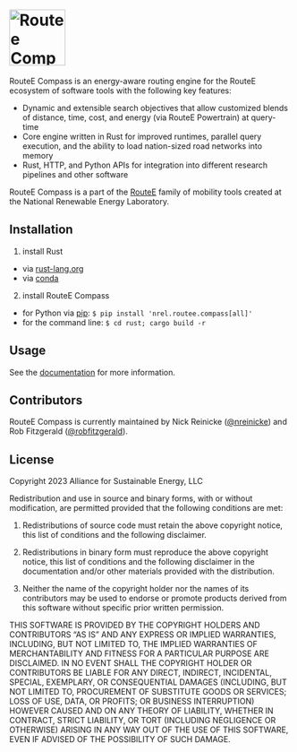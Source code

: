 # <img src="docs/images/routeelogo.png" alt="Routee Compass" width="100"/>

RouteE Compass is an energy-aware routing engine for the RouteE ecosystem of software tools with the following key features:

- Dynamic and extensible search objectives that allow customized blends of distance, time, cost, and energy (via RouteE Powertrain) at query-time
- Core engine written in Rust for improved runtimes, parallel query execution, and the ability to load nation-sized road networks into memory
- Rust, HTTP, and Python APIs for integration into different research pipelines and other software

RouteE Compass is a part of the [RouteE](https://www.nrel.gov/transportation/route-energy-prediction-model.html) family of mobility tools created at the National Renewable Energy Laboratory.

## Installation

1. install Rust
  - via [rust-lang.org](https://www.rust-lang.org/tools/install)
  - via [conda](https://anaconda.org/conda-forge/rust)
2. install RouteE Compass
  - for Python via [pip](https://pypi.org/project/pip/): `$ pip install 'nrel.routee.compass[all]'`
  - for the command line: `$ cd rust; cargo build -r`

## Usage

See the [documentation](https://nrel.github.io/routee-compass/) for more information.

## Contributors

RouteE Compass is currently maintained by Nick Reinicke ([@nreinicke](https://github.com/nreinicke)) and Rob Fitzgerald ([@robfitzgerald](https://github.com/robfitzgerald)).

## License

Copyright 2023 Alliance for Sustainable Energy, LLC

Redistribution and use in source and binary forms, with or without modification, are permitted provided that the following conditions are met:

1. Redistributions of source code must retain the above copyright notice, this list of conditions and the following disclaimer.

2. Redistributions in binary form must reproduce the above copyright notice, this list of conditions and the following disclaimer in the documentation and/or other materials provided with the distribution.

3. Neither the name of the copyright holder nor the names of its contributors may be used to endorse or promote products derived from this software without specific prior written permission.

THIS SOFTWARE IS PROVIDED BY THE COPYRIGHT HOLDERS AND CONTRIBUTORS “AS IS” AND ANY EXPRESS OR IMPLIED WARRANTIES, INCLUDING, BUT NOT LIMITED TO, THE IMPLIED WARRANTIES OF MERCHANTABILITY AND FITNESS FOR A PARTICULAR PURPOSE ARE DISCLAIMED. IN NO EVENT SHALL THE COPYRIGHT HOLDER OR CONTRIBUTORS BE LIABLE FOR ANY DIRECT, INDIRECT, INCIDENTAL, SPECIAL, EXEMPLARY, OR CONSEQUENTIAL DAMAGES (INCLUDING, BUT NOT LIMITED TO, PROCUREMENT OF SUBSTITUTE GOODS OR SERVICES; LOSS OF USE, DATA, OR PROFITS; OR BUSINESS INTERRUPTION) HOWEVER CAUSED AND ON ANY THEORY OF LIABILITY, WHETHER IN CONTRACT, STRICT LIABILITY, OR TORT (INCLUDING NEGLIGENCE OR OTHERWISE) ARISING IN ANY WAY OUT OF THE USE OF THIS SOFTWARE, EVEN IF ADVISED OF THE POSSIBILITY OF SUCH DAMAGE.
